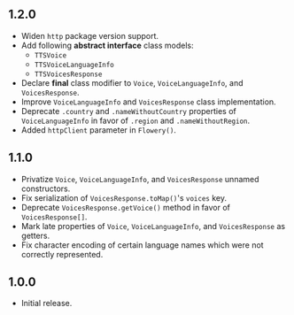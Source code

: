 ## 1.2.0

- Widen `http` package version support.
- Add following **abstract interface** class models:
  - `TTSVoice`
  - `TTSVoiceLanguageInfo`
  - `TTSVoicesResponse`
- Declare **final** class modifier to `Voice`, `VoiceLanguageInfo`, and `VoicesResponse`.
- Improve `VoiceLanguageInfo` and `VoicesResponse` class implementation.
- Deprecate `.country` and `.nameWithoutCountry` properties of `VoiceLanguageInfo` in
  favor of `.region` and `.nameWithoutRegion`.
- Added `httpClient` parameter in `Flowery()`.

## 1.1.0

- Privatize `Voice`, `VoiceLanguageInfo`, and `VoicesResponse` unnamed constructors.
- Fix serialization of `VoicesResponse.toMap()`'s `voices` key.
- Deprecate `VoicesResponse.getVoice()` method in favor of `VoicesResponse[]`.
- Mark late properties of `Voice`, `VoiceLanguageInfo`, and `VoicesResponse` as getters.
- Fix character encoding of certain language names which were not correctly represented.

## 1.0.0

- Initial release.
